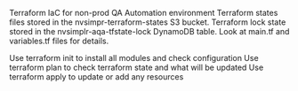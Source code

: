 Terraform IaC for non-prod QA Automation environment
Terraform states files stored in the nvsimpr-terraform-states S3 bucket.
Terraform lock state stored in the nvsimplr-aqa-tfstate-lock DynamoDB table.
Look at main.tf and variables.tf files for details.

Use terraform init to install all modules and check configuration
Use terraform plan to check terraform state and what will be updated
Use terraform apply to update or add any resources

